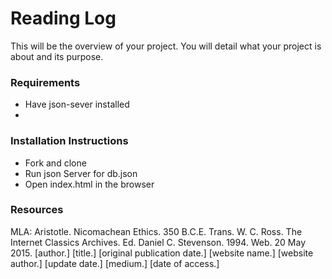 # Reading Log
This will be the overview of your project. You will detail what your project is about and its purpose.

### Requirements 
 * Have json-sever installed
 * 

### Installation Instructions
 * Fork and clone
 * Run json Server for db.json
 * Open index.html in the browser

 ### Resources ###
 MLA:
Aristotle. Nicomachean Ethics. 350 B.C.E. Trans. W. C. Ross. The Internet Classics Archives. Ed. Daniel C. Stevenson. 1994. Web. 20 May 2015.
[author.] [title.] [original publication date.] [website name.] [website author.] [update date.] [medium.] [date of access.]
